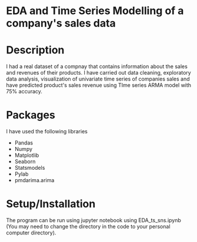 # EDA and Time Series Modelling of a company's sales data

# Description

I had a real dataset of a compnay that contains information about the sales and revenues of their products. I have carried out data cleaning, exploratory data analysis, visualization of univariate time series of companies sales and have predicted product's sales revenue using TIme series ARMA model with 75% accuracy. 

# Packages 
I have used the following libraries

- Pandas
- Numpy
- Matplotlib
- Seaborn
- Statsmodels
- Pylab
- pmdarima.arima

# Setup/Installation
The program can be run using jupyter notebook using EDA_ts_sns.ipynb (You may need to change the directory in the code to your personal computer directory).


